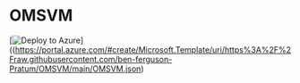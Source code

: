 # OMSVM


[![Deploy to Azure](https://aka.ms/deploytoazurebutton)]((https://portal.azure.com/#create/Microsoft.Template/uri/https%3A%2F%2Fraw.githubusercontent.com/ben-ferguson-Pratum/OMSVM/main/OMSVM.json)
